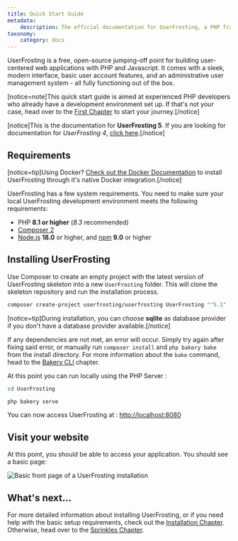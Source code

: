 ```yaml
---
title: Quick Start Guide
metadata:
    description: The official documentation for UserFrosting, a PHP framework and full-featured user management application.
taxonomy:
    category: docs
---
```


UserFrosting is a free, open-source jumping-off point for building user-centered web applications with PHP and Javascript. It comes with a sleek, modern interface, basic user account features, and an administrative user management system - all fully functioning out of the box.

[notice=note]This quick start guide is aimed at experienced PHP developers who already have a development environment set up. If that's not your case, head over to the [First Chapter](/background) to start your journey.[/notice]

[notice]This is the documentation for **UserFrosting 5**. If you are looking for documentation for _UserFrosting 4_, [click here](https://learn.userfrosting.com/4.6/).[/notice]

## Requirements

[notice=tip]Using Docker? [Check out the Docker Documentation](/installation/environment/docker) to install UserFrosting through it's native Docker integration.[/notice]

UserFrosting has a few system requirements. You need to make sure your local UserFrosting development environment meets the following requirements:

- PHP **8.1 or higher** (*8.3* recommended)
- [Composer 2](https://getcomposer.org/)
- [Node.js](https://nodejs.org/en/) **18.0** or higher, and [npm](https://www.npmjs.com) **9.0** or higher

## Installing UserFrosting

Use Composer to create an empty project with the latest version of UserFrosting skeleton into a new `UserFrosting` folder. This will clone the skeleton repository and run the installation process.

```bash
composer create-project userfrosting/userfrosting UserFrosting "^5.1"
```

[notice=tip]During installation, you can choose **sqlite** as database provider if you don't have a database provider available.[/notice]

If any dependencies are not met, an error will occur. Simply try again after fixing said error, or manually run `composer install` and `php bakery bake` from the install directory. For more information about the `bake` command, head to the [Bakery CLI](/cli) chapter.

At this point you can run locally using the PHP Server : 

```bash
cd UserFrosting
```
```bash
php bakery serve
```

You can now access UserFrosting at : [http://localhost:8080](http://localhost:8080)

## Visit your website

At this point, you should be able to access your application. You should see a basic page:

![Basic front page of a UserFrosting installation](/images/front-page.png)

## What's next...

For more detailed information about installing UserFrosting, or if you need help with the basic setup requirements, check out the [Installation Chapter](/installation). Otherwise, head over to the [Sprinkles Chapter](/sprinkles).

